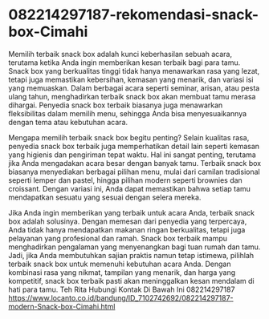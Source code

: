 # 082214297187-rekomendasi-snack-box-Cimahi
Memilih terbaik snack box adalah kunci keberhasilan sebuah acara, terutama ketika Anda ingin memberikan kesan terbaik bagi para tamu. Snack box yang berkualitas tinggi tidak hanya menawarkan rasa yang lezat, tetapi juga memastikan kebersihan, kemasan yang menarik, dan variasi isi yang memuaskan. Dalam berbagai acara seperti seminar, arisan, atau pesta ulang tahun, menghadirkan terbaik snack box akan membuat tamu merasa dihargai. Penyedia snack box terbaik biasanya juga menawarkan fleksibilitas dalam memilih menu, sehingga Anda bisa menyesuaikannya dengan tema atau kebutuhan acara.

Mengapa memilih terbaik snack box begitu penting? Selain kualitas rasa, penyedia snack box terbaik juga memperhatikan detail lain seperti kemasan yang higienis dan pengiriman tepat waktu. Hal ini sangat penting, terutama jika Anda mengadakan acara besar dengan banyak tamu. Terbaik snack box biasanya menyediakan berbagai pilihan menu, mulai dari camilan tradisional seperti lemper dan pastel, hingga pilihan modern seperti brownies dan croissant. Dengan variasi ini, Anda dapat memastikan bahwa setiap tamu mendapatkan sesuatu yang sesuai dengan selera mereka.

Jika Anda ingin memberikan yang terbaik untuk acara Anda, terbaik snack box adalah solusinya. Dengan memesan dari penyedia yang terpercaya, Anda tidak hanya mendapatkan makanan ringan berkualitas, tetapi juga pelayanan yang profesional dan ramah. Snack box terbaik mampu menghadirkan pengalaman yang menyenangkan bagi tuan rumah dan tamu. Jadi, jika Anda membutuhkan sajian praktis namun tetap istimewa, pilihlah terbaik snack box untuk memenuhi kebutuhan acara Anda. Dengan kombinasi rasa yang nikmat, tampilan yang menarik, dan harga yang kompetitif, snack box terbaik pasti akan meninggalkan kesan mendalam di hati para tamu.
Teh Rita Hubungi Kontak Di Bawah Ini 082214297187
https://www.locanto.co.id/bandung/ID_7102742692/082214297187-modern-Snack-box-Cimahi.html
